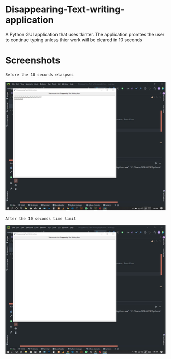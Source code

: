 # Disappearing-Text-writing-application
A Python GUI application that uses tkinter. The application promtes the user to continue typing unless thier work will be cleared in 10 seconds

# Screenshots
`Before the 10 seconds elaspses`

![Image description](https://github.com/Benji918/Disappearing-Text-writing-application/blob/master/Gui1.jpg)

`After the 10 seconds time limit`

![Image description](https://github.com/Benji918/Disappearing-Text-writing-application/blob/master/Gui2.jpg)
